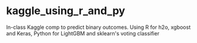 # kaggle_using_r_and_py
In-class Kaggle comp to predict binary outcomes. Using R for h2o, xgboost and Keras, Python for LightGBM and sklearn's voting classifier
